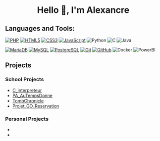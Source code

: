 <h1 align="center">Hello 👋, I'm Alexancre</h1>

  <h2>Languages and Tools:</h2>
  
  <p align="left">
    <a href="https://www.php.net"><img src="https://img.shields.io/badge/-PHP-000?&logo=PHP&logoColor=777BB4" alt="PHP"></a>
    <a href="https://www.w3.org/html/"><img src="https://img.shields.io/badge/-HTML5-000?&logo=HTML5&logoColor=E34F26" alt="HTML5"></a>
    <a href="https://developer.mozilla.org/fr/docs/Web/CSS"><img src="https://img.shields.io/badge/-CSS3-000?&logo=CSS3&logoColor=1572B6" alt="CSS3"></a>
    <a href="https://developer.mozilla.org/en-US/docs/Web/JavaScript"><img src="https://img.shields.io/badge/-JavaScript-000?&logo=JavaScript&logoColor=F7DF1E" alt="JavaScript"></a>
    <img src="https://img.shields.io/badge/-Python-000?&logo=Python" alt="Python">
    <img src="https://img.shields.io/badge/-C-000?&logo=C" alt="C">
    <img src="https://img.shields.io/badge/-Java-000?&logo=Java&logoColor=007396" alt="Java">
  </p>

  <p align="left">
    <a href="https://mariadb.org/"><img src="https://img.shields.io/badge/-MariaDB-000?&logo=MariaDB&logoColor=003545" alt="MariaDB"></a>
    <a href="https://www.mysql.com/"><img src="https://img.shields.io/badge/-MySQL-000?&logo=MySQL&logoColor=4479A1" alt="MySQL"></a>
    <a href="https://www.postgresql.org"><img src="https://img.shields.io/badge/-PostgreSQL-000?&logo=PostgreSQL&logoColor=4169E1" alt="PostgreSQL"></a>
    <a href="https://git-scm.com/"><img src="https://img.shields.io/badge/-Git-000?&logo=Git&logoColor=F05032" alt="Git"></a>
    <a href="https://www.github.com/"><img src="https://img.shields.io/badge/-GitHub-000?&logo=GitHub&logoColor=FFF" alt="GitHub"></a>
    <img src="https://img.shields.io/badge/-Docker-000?&logo=Docker" alt="Docker">
    <img src="https://img.shields.io/badge/-PowerBI-000?&logo=PowerBi" alt="PowerBI">
  </p>

<h2>Projects</h2>
<h3>School Projects</h3>
<ul>
<li><a href="https://github.com/AlexandreDjazz/C_interpreteur">C_interpreteur</a></li>
<li><a href="https://github.com/Spatulox/PA_AuTempsDonne">PA_AuTempsDonne</a></li>
<li><a href="https://github.com/Spatulox/TombChronicle">TombChronicle</a></li>
<li><a href="https://github.com/AlexandreDjazz/Projet_GO_Reservation">Projet_GO_Reservation</a></li>
</ul>
<h3>Personal Projects</h3>
<ul>
<li><a href="https://github.com/AlexandreDjazz/Projet-Shield" ></li>
<li><a href="https://github.com/AlexandreDjazz/Projet-Shield" ></li>
</ul>

